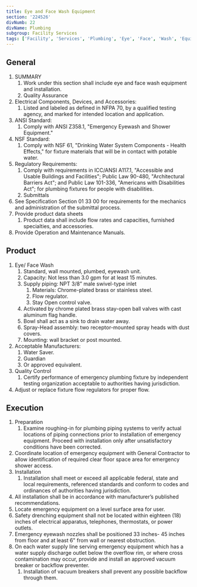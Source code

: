 ```yaml
---
title: Eye and Face Wash Equipment
section: '224526'
divNumb: 22
divName: Plumbing
subgroup: Facility Services
tags: ['Facility', 'Services', 'Plumbing', 'Eye', 'Face', 'Wash', 'Equipment']
---
```


## General

1. SUMMARY
   1. Work under this section shall include eye and face wash equipment and installation.
   1. Quality Assurance
2. Electrical Components, Devices, and Accessories:
   1. Listed and labeled as defined in NFPA 70, by a qualified testing agency, and marked for intended location and application.
3. ANSI Standard:
   1. Comply with ANSI Z358.1, "Emergency Eyewash and Shower Equipment."
4. NSF Standard:
   1. Comply with NSF 61, "Drinking Water System Components - Health Effects," for fixture materials that will be in contact with potable water.
5. Regulatory Requirements:
   1. Comply with requirements in ICC/ANSI A117.1, "Accessible and Usable Buildings and Facilities"; Public Law 90-480, "Architectural Barriers Act"; and Public Law 101-336, "Americans with Disabilities Act"; for plumbing fixtures for people with disabilities.
   1. Submittals
6. See Specification Section 01 33 00 for requirements for the mechanics and administration of the submittal process.
7. Provide product data sheets
   1. Product data shall include flow rates and capacities, furnished specialties, and accessories.
8. Provide Operation and Maintenance Manuals.

## Product

1. Eye/ Face Wash
   1. Standard, wall mounted, plumbed, eyewash unit.
   1. Capacity: Not less than 3.0 gpm for at least 15 minutes.
   1. Supply piping: NPT 3/8” male swivel-type inlet
      1. Materials: Chrome-plated brass or stainless steel.
      2. Flow regulator.
      3. Stay Open control valve.
   1. Activated by chrome plated brass stay-open ball valves with cast aluminum flag handle.
   1. Bowl shall act as a sink to drain water away.
   1. Spray-Head assembly: two receptor-mounted spray heads with dust covers.
   1. Mounting: wall bracket or post mounted.
2. Acceptable Manufacturers:
   1. Water Saver.
   2. Guardian
   3. Or approved equivalent.
3. Quality Control
   1. Certify performance of emergency plumbing fixture by independent testing organization acceptable to authorities having jurisdiction.
4. Adjust or replace fixture flow regulators for proper flow.

## Execution

1. Preparation
   1. Examine roughing-in for plumbing piping systems to verify actual locations of piping connections prior to installation of emergency equipment. Proceed with installation only after unsatisfactory conditions have been corrected.
2. Coordinate location of emergency equipment with General Contractor to allow identification of required clear floor space area for emergency shower access.
3. Installation
   1. Installation shall meet or exceed all applicable federal, state and local requirements, referenced standards and conform to codes and ordinances of authorities having jurisdiction.
4. All installation shall be in accordance with manufacturer’s published recommendations.
5. Locate emergency equipment on a level surface area for user.
6. Safety drenching equipment shall not be located within eighteen (18) inches of electrical apparatus, telephones, thermostats, or power outlets.
7. Emergency eyewash nozzles shall be positioned 33 inches- 45 inches from floor and at least 6" from wall or nearest obstruction.
8. On each water supply line serving emergency equipment which has a water supply discharge outlet below the overflow rim, or where cross contamination may occur, provide and install an approved vacuum breaker or backflow preventer.
   1. Installation of vacuum breakers shall prevent any possible backflow through them.
